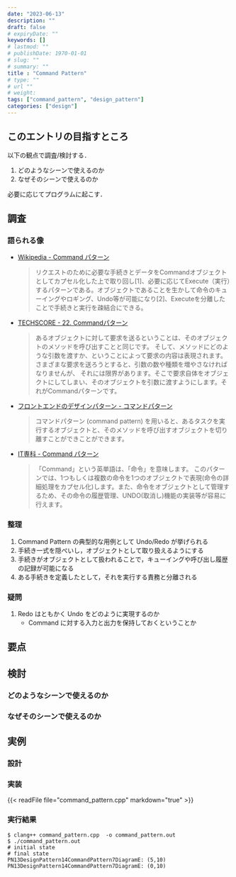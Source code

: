 ```yaml
---
date: "2023-06-13"
description: ""
draft: false
# expiryDate: ""
keywords: []
# lastmod: ""
# publishDate: 1970-01-01
# slug: ""
# summary: ""
title : "Command Pattern"
# type: ""
# url ""
# weight: 
tags: ["command_pattern", "design_pattern"]
categories: ["design"]
---
```


## このエントリの目指すところ

以下の観点で調査/検討する．
1. どのようなシーンで使えるのか
1. なぜそのシーンで使えるのか

必要に応じてプログラムに起こす．

## 調査

### 語られる像

- [Wikipedia - Command パターン](https://ja.wikipedia.org/wiki/Command_%E3%83%91%E3%82%BF%E3%83%BC%E3%83%B3)
    > リクエストのために必要な手続きとデータをCommandオブジェクトとしてカプセル化した上で取り回し[1]、必要に応じてExecute（実行）するパターンである。オブジェクトであることを生かして命令のキューイングやロギング、Undo等が可能になり[2]、Executeを分離したことで手続きと実行を疎結合にできる。 
- [TECHSCORE - 22. Commandパターン](https://www.techscore.com/tech/DesignPattern/Command)
    > あるオブジェクトに対して要求を送るということは、そのオブジェクトのメソッドを呼び出すことと同じです。 そして、メソッドにどのような引数を渡すか、ということによって要求の内容は表現されます。さまざまな要求を送ろうとすると、引数の数や種類を増やさなければなりませんが、 それには限界があります。そこで要求自体をオブジェクトにしてしまい、そのオブジェクトを引数に渡すようにします。それがCommandパターンです。
- [フロントエンドのデザインパターン - コマンドパターン](https://zenn.dev/morinokami/books/learning-patterns-1/viewer/command-pattern)
    > コマンドパターン (command pattern) を用いると、あるタスクを実行するオブジェクトと、そのメソッドを呼び出すオブジェクトを切り離すことができことができます。
- [IT専科 - Command パターン](https://www.itsenka.com/contents/development/designpattern/command.html)
    > 「Command」という英単語は、「命令」を意味します。
    > このパターンでは、1つもしくは複数の命令を1つのオブジェクトで表現(命令の詳細処理をカプセル化)します。また、命令をオブジェクトとして管理するため、その命令の履歴管理、UNDO(取消し)機能の実装等が容易に行えます。

### 整理

1. Command Pattern の典型的な用例として Undo/Redo が挙げられる
1. 手続き一式を隠ぺいし，オブジェクトとして取り扱えるようにする
1. 手続きがオブジェクトとして扱われることで，キューイングや呼び出し履歴の記録が可能になる
1. ある手続きを定義したとして，それを実行する責務と分離される

### 疑問

1. Redo はともかく Undo をどのように実現するのか
   - Command に対する入力と出力を保持しておくということか

## 要点

## 検討

### どのようなシーンで使えるのか

### なぜそのシーンで使えるのか

## 実例

### 設計

### 実装

{{< readFile file="command_pattern.cpp" markdown="true" >}}

### 実行結果

```
$ clang++ command_pattern.cpp  -o command_pattern.out
$ ./command_pattern.out 
# initial state
# final state
PN13DesignPattern14CommandPattern7DiagramE: (5,10)
PN13DesignPattern14CommandPattern7DiagramE: (0,10)
```
